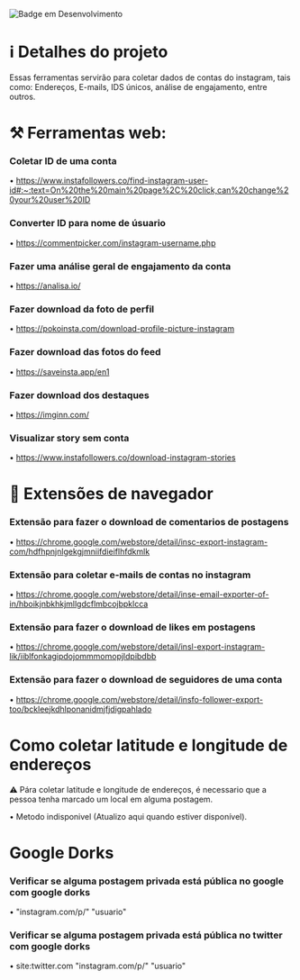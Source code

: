 ![Badge em Desenvolvimento](http://img.shields.io/static/v1?label=ESTADO&message=EM%20DESENVOLVIMENTO&color=GREEN&style=for-the-badge)

# ℹ️ Detalhes do projeto

Essas ferramentas servirão para coletar dados de contas do instagram, tais como: Endereços, E-mails, IDS únicos, análise de engajamento, entre outros.

# ⚒️ Ferramentas web:

### Coletar ID de uma conta 

• https://www.instafollowers.co/find-instagram-user-id#:~:text=On%20the%20main%20page%2C%20click,can%20change%20your%20user%20ID

### Converter ID para nome de úsuario

• https://commentpicker.com/instagram-username.php

### Fazer uma análise geral de engajamento da conta

• https://analisa.io/

### Fazer download da foto de perfil

• https://pokoinsta.com/download-profile-picture-instagram

### Fazer download das fotos do feed

• https://saveinsta.app/en1

### Fazer download dos destaques

• https://imginn.com/

### Visualizar story sem conta

• https://www.instafollowers.co/download-instagram-stories

# 📂 Extensões de navegador

### Extensão para fazer o download de comentarios de postagens

• https://chrome.google.com/webstore/detail/insc-export-instagram-com/hdfhpnjnlgekgjmniifdieiflhfdkmlk

### Extensão para coletar e-mails de contas no instagram

• https://chrome.google.com/webstore/detail/inse-email-exporter-of-in/hboikjnbkhkjmllgdcflmbcojbpklcca

### Extensão para fazer o download de likes em postagens

• https://chrome.google.com/webstore/detail/insl-export-instagram-lik/iiblfonkagipdojommmomopjldpibdbb

### Extensão para fazer o download de seguidores de uma conta

• https://chrome.google.com/webstore/detail/insfo-follower-export-too/bckleejkdhlponanidmjfjdigpahlado


# Como coletar latitude e longitude de endereços

⚠️ Pára coletar latitude e longitude de endereços, é necessario que a pessoa tenha marcado um local em alguma postagem.

• Metodo indisponivel (Atualizo aqui quando estiver disponível).


# Google Dorks

### Verificar se alguma postagem privada está pública no google com google dorks

• "instagram.com/p/" "usuario"

### Verificar se alguma postagem privada está pública no twitter com google dorks

• site:twitter.com "instagram.com/p/" "usuario"

